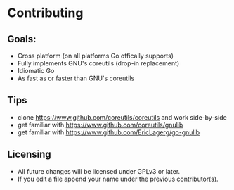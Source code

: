 # Contributing

## Goals:

- Cross platform (on all platforms Go offically supports)
- Fully implements GNU's coreutils (drop-in replacement)
- Idiomatic Go
- As fast as or faster than GNU's coreutils

## Tips

- clone https://www.github.com/coreutils/coreutils and work side-by-side
- get familiar with https://www.github.com/coreutils/gnulib
- get familiar with https://www.github.com/EricLagerg/go-gnulib

## Licensing

- All future changes will be licensed under GPLv3 or later.
- If you edit a file append your name under the previous contributor(s).